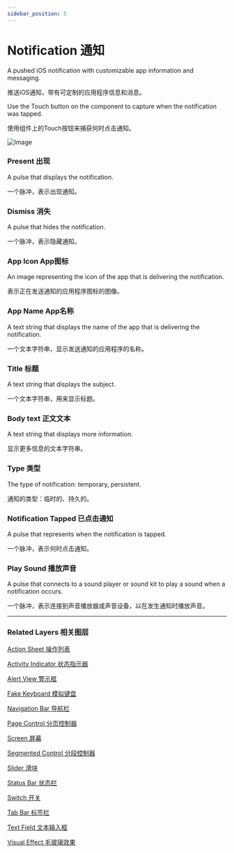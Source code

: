 ```yaml
---
sidebar_position: 5
---
```


# Notification 通知

A pushed iOS notification with customizable app information and messaging.

推送iOS通知，带有可定制的应用程序信息和消息。

Use the Touch button on the component to capture when the notification was tapped.

使用组件上的Touch按钮来捕获何时点击通知。

![Image](@site/static/img/docs/iOS/notification.png)

### Present 出现

A pulse that displays the notification.

一个脉冲，表示出现通知。

### Dismiss 消失

A pulse that hides the notification.

一个脉冲，表示隐藏通知。

### App Icon App图标

An image representing the icon of the app that is delivering the notification.

表示正在发送通知的应用程序图标的图像。

### App Name App名称

A text string that displays the name of the app that is delivering the notification.

一个文本字符串，显示发送通知的应用程序的名称。

### Title 标题 

A text string that displays the subject.

一个文本字符串，用来显示标题。

### Body text 正文文本

A text string that displays more information.

显示更多信息的文本字符串。

### Type 类型

The type of notification: temporary, persistent.

通知的类型：临时的、持久的。

### Notification Tapped 已点击通知

A pulse that represents when the notification is tapped.

一个脉冲，表示何时点击通知。

### Play Sound 播放声音

A pulse that connects to a sound player or sound kit to play a sound when a notification occurs.

一个脉冲，表示连接到声音播放器或声音设备，以在发生通知时播放声音。

------

### Related Layers 相关图层

[Action Sheet 操作列表](./Action%20Sheet.md)

[Activity Indicator 状态指示器](./Activity%20Indicator.md)

[Alert View 警示框](./Alert%20View.md)

[Fake Keyboard 模拟键盘](./Fake%20Keyboard.md)

[Navigation Bar 导航栏](./Navigation%20Bar.md)

[Page Control 分页控制器](./Page%20Control.md)

[Screen 屏幕](./Screen.md)

[Segmented Control 分段控制器](./Segmented%20Control.md)

[Slider 滑块](./Slider.md)

[Status Bar 状态栏](./Status%20bar.md)

[Switch 开关](./Switch.md)

[Tab Bar 标签栏](./Tab%20Bar.md)

[Text Field 文本输入框](./Text%20Field.md)

[Visual Effect 毛玻璃效果](./Visual%20Effect.md)

